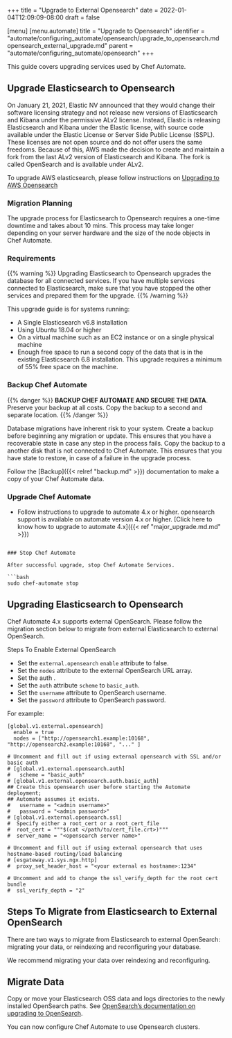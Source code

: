 +++
title = "Upgrade to External Opensearch"
date = 2022-01-04T12:09:09-08:00
draft = false

[menu]
  [menu.automate]
    title = "Upgrade to Opensearch"
    identifier = "automate/configuring_automate/opensearch/upgrade_to_opensearch.md opensearch_external_upgrade.md"
    parent = "automate/configuring_automate/opensearch"
+++


This guide covers upgrading services used by Chef Automate.

## Upgrade Elasticsearch to Opensearch

On January 21, 2021, Elastic NV announced that they would change their software licensing strategy and not release new versions of Elasticsearch and Kibana under the permissive ALv2 license. Instead, Elastic is releasing Elasticsearch and Kibana under the Elastic license, with source code available under the Elastic License or Server Side Public License (SSPL). These licenses are not open source and do not offer users the same freedoms. Because of this, AWS made the decision to create and maintain a fork from the last ALv2 version of Elasticsearch and Kibana. The fork is called OpenSearch and is available under ALv2.

To upgrade AWS elasticsearch, please follow instructions on [Upgrading to AWS Opensearch](https://aws.amazon.com/blogs/aws/amazon-elasticsearch-service-is-now-amazon-opensearch-service-and-supports-opensearch-10/)


### Migration Planning

The upgrade process for Elasticsearch to Opensearch requires a one-time downtime and takes about 10 mins. This process may take longer depending on your server hardware and the size of the node objects in Chef Automate.

### Requirements

{{% warning %}}
Upgrading Elasticsearch to Opensearch upgrades the database for all connected services. If you have multiple services connected to Elasticsearch, make sure that you have stopped the other services and prepared them for the upgrade.
{{% /warning %}}

This upgrade guide is for systems running:

- A Single Elasticsearch v6.8 installation
- Using Ubuntu 18.04 or higher
- On a virtual machine such as an EC2 instance or on a single physical machine
- Enough free space to run a second copy of the data that is in the existing Elasticsearch 6.8 installation. This upgrade requires a minimum of 55% free space on the machine.

### Backup Chef Automate

{{% danger %}}
**BACKUP CHEF AUTOMATE AND SECURE THE DATA**. Preserve your backup at all costs. Copy the backup to a second and separate location.
{{% /danger %}}

Database migrations have inherent risk to your system. Create a backup before beginning any migration or update. This ensures that you have a recoverable state in case any step in the process fails. Copy the backup to a another disk that is not connected to Chef Automate. This ensures that you have state to restore, in case of a failure in the upgrade process.

Follow the [Backup]({{< relref "backup.md" >}}) documentation to make a copy of your Chef Automate data.

### Upgrade Chef Automate

- Follow instructions to upgrade to automate 4.x or higher. opensearch support is available on automate version 4.x or higher. [Click here to know how to upgrade to automate 4.x]({{< ref "major_upgrade.md.md" >}})
```

### Stop Chef Automate

After successful upgrade, stop Chef Automate Services.

```bash
sudo chef-automate stop
```

## Upgrading Elasticsearch to Opensearch
Chef Automate 4.x supports external OpenSearch. Please follow the migration section below to migrate from external Elasticsearch to external OpenSearch.

Steps To Enable External OpenSearch
- Set the `external.opensearch` `enable` attribute to false.
- Set the `nodes` attribute to the external OpenSearch URL array.
- Set the auth .
- Set the `auth` attribute `scheme` to `basic_auth`.
- Set the `username` attribute to OpenSearch username.
- Set the `password` attribute to OpenSearch password.

For example:

```
[global.v1.external.opensearch]
  enable = true
  nodes = ["http://opensearch1.example:10168", "http://opensearch2.example:10168", "..." ]

# Uncomment and fill out if using external opensearch with SSL and/or basic auth
# [global.v1.external.opensearch.auth]
#   scheme = "basic_auth"
# [global.v1.external.opensearch.auth.basic_auth]
## Create this opensearch user before starting the Automate deployment;
## Automate assumes it exists.
#   username = "<admin username>"
#   password = "<admin password>"
# [global.v1.external.opensearch.ssl]
#  Specify either a root_cert or a root_cert_file
#  root_cert = """$(cat </path/to/cert_file.crt>)"""
#  server_name = "<opensearch server name>"

# Uncomment and fill out if using external opensearch that uses hostname-based routing/load balancing
# [esgateway.v1.sys.ngx.http]
#  proxy_set_header_host = "<your external es hostname>:1234"

# Uncomment and add to change the ssl_verify_depth for the root cert bundle
#  ssl_verify_depth = "2"
```

## Steps To Migrate from Elasticsearch to External OpenSearch
There are two ways to migrate from Elasticsearch to external OpenSearch: migrating your data, or reindexing and reconfiguring your database.

We recommend migrating your data over reindexing and reconfiguring.

## Migrate Data

Copy or move your Elasticsearch OSS data and logs directories to the newly installed OpenSearch paths. See [OpenSearch’s documentation on upgrading to OpenSearch](https://opensearch.org/docs/latest/upgrade-to/upgrade-to/#upgrade-to-opensearch).

You can now configure Chef Automate to use Opensearch clusters.

